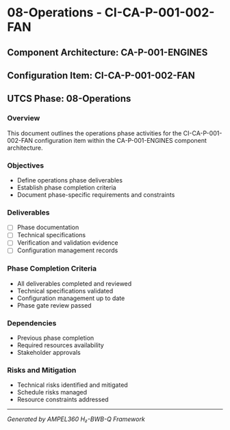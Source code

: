 # 08-Operations - CI-CA-P-001-002-FAN

## Component Architecture: CA-P-001-ENGINES
## Configuration Item: CI-CA-P-001-002-FAN
## UTCS Phase: 08-Operations

### Overview
This document outlines the operations phase activities for the CI-CA-P-001-002-FAN configuration item within the CA-P-001-ENGINES component architecture.

### Objectives
- Define operations phase deliverables
- Establish phase completion criteria
- Document phase-specific requirements and constraints

### Deliverables
- [ ] Phase documentation
- [ ] Technical specifications
- [ ] Verification and validation evidence
- [ ] Configuration management records

### Phase Completion Criteria
- All deliverables completed and reviewed
- Technical specifications validated
- Configuration management up to date
- Phase gate review passed

### Dependencies
- Previous phase completion
- Required resources availability
- Stakeholder approvals

### Risks and Mitigation
- Technical risks identified and mitigated
- Schedule risks managed
- Resource constraints addressed

---
*Generated by AMPEL360 H₂-BWB-Q Framework*
